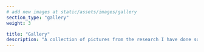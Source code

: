 ```yaml
---
# add new images at static/assets/images/gallery
section_type: "gallery"
weight: 3

title: "Gallery"
description: "A collection of pictures from the research I have done so far"
---
```

